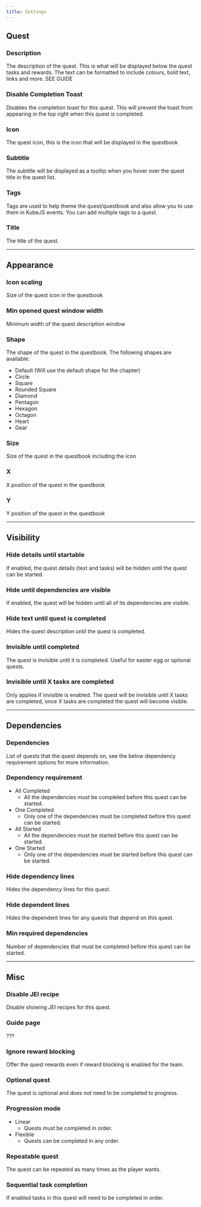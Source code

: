 ```yaml
---
title: Settings
---
```


## Quest

### Description

The description of the quest. This is what will be displayed below the quest tasks and rewards.
The text can be formatted to include colours, bold text, links and more. SEE GUIDE

### Disable Completion Toast

Disables the completion toast for this quest. This will prevent the toast from appearing in the top right when this quest is completed.

### Icon

The quest icon, this is the icon that will be displayed in the questbook

### Subtitle

The subtitle will be displayed as a tooltip when you hover over the quest title in the quest list.

### Tags

Tags are used to help theme the quest/questbook and also allow you to use them in KubeJS events. You can add multiple tags to a quest.

### Title

The title of the quest.

---

## Appearance

### Icon scaling

Size of the quest icon in the questbook

### Min opened quest window width

Minimum width of the quest description window

### Shape

The shape of the quest in the questbook. The following shapes are available:

- Default (Will use the default shape for the chapter)
- Circle
- Square
- Rounded Square
- Diamond
- Pentagon
- Hexagon
- Octagon
- Heart
- Gear

### Size

Size of the quest in the questbook including the icon

### X

X position of the quest in the questbook

### Y

Y position of the quest in the questbook

---

## Visibility

### Hide details until startable

If enabled, the quest details (text and tasks) will be hidden until the quest can be started.

### Hide until dependencies are visible

If enabled, the quest will be hidden until all of its dependencies are visible.

### Hide text until quest is completed

Hides the quest description until the quest is completed.

### Invisible until completed

The quest is invisible until it is completed. Useful for easter egg or optional quests.

### Invisible until X tasks are completed

Only applies if invisible is enabled. The quest will be invisible until X tasks are completed, once X tasks are completed the quest will become visible.

---

## Dependencies

### Dependencies

List of quests that the quest depends on, see the below dependency requirement options for more information.

### Dependency requirement

- All Completed
  - All the dependencies must be completed before this quest can be started.
- One Completed
  - Only one of the dependencies must be completed before this quest can be started.
- All Started
  - All the dependencies must be started before this quest can be started.
- One Started
  - Only one of the dependencies must be started before this quest can be started.

### Hide dependency lines

Hides the dependency lines for this quest.

### Hide dependent lines

Hides the dependent lines for any quests that depend on this quest.

### Min required dependencies

Number of dependencies that must be completed before this quest can be started.

---

## Misc

### Disable JEI recipe

Disable showing JEI recipes for this quest.

### Guide page

???

### Ignore reward blocking

Offer the quest rewards even if reward blocking is enabled for the team.

### Optional quest

The quest is optional and does not need to be completed to progress.

### Progression mode

- Linear
  - Quests must be completed in order.
- Flexible
  - Quests can be completed in any order.

### Repeatable quest

The quest can be repeated as many times as the player wants.

### Sequential task completion

If enabled tasks in this quest will need to be completed in order.
